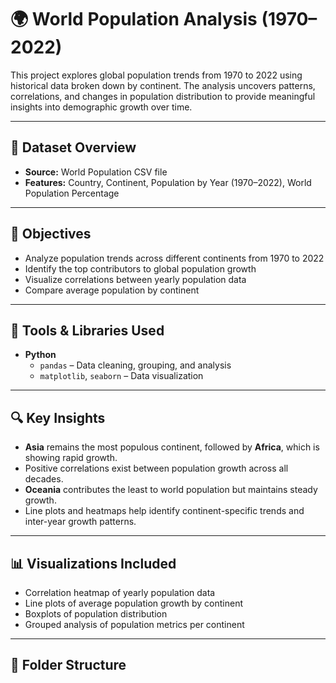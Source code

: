 # 🌍 World Population Analysis (1970–2022)

This project explores global population trends from 1970 to 2022 using historical data broken down by continent. The analysis uncovers patterns, correlations, and changes in population distribution to provide meaningful insights into demographic growth over time.

---

## 📁 Dataset Overview

- **Source:** World Population CSV file  
- **Features:** Country, Continent, Population by Year (1970–2022), World Population Percentage

---

## 🎯 Objectives

- Analyze population trends across different continents from 1970 to 2022
- Identify the top contributors to global population growth
- Visualize correlations between yearly population data
- Compare average population by continent

---

## 🧰 Tools & Libraries Used

- **Python**
  - `pandas` – Data cleaning, grouping, and analysis
  - `matplotlib`, `seaborn` – Data visualization

---

## 🔍 Key Insights

- **Asia** remains the most populous continent, followed by **Africa**, which is showing rapid growth.
- Positive correlations exist between population growth across all decades.
- **Oceania** contributes the least to world population but maintains steady growth.
- Line plots and heatmaps help identify continent-specific trends and inter-year growth patterns.

---

## 📊 Visualizations Included

- Correlation heatmap of yearly population data
- Line plots of average population growth by continent
- Boxplots of population distribution
- Grouped analysis of population metrics per continent

---

## 📂 Folder Structure

